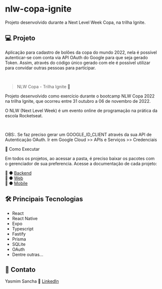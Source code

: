 # nlw-copa-ignite
Projeto desenvolvido durante a Next Level Week Copa, na trilha Ignite.

## 💻 Projeto

Aplicação para cadastro de bolões da copa do mundo 2022, nela é possível autenticar-se com conta via API OAuth do Google para que seja gerado Token. 
Assim, através do código único gerado com ele é possível utilizar para convidar outras pessoas para participar.

<br>

> NLW Copa - Trilha Ignite 🚀

Projeto desenvolvido como exercício durante o bootcamp NLW Copa 2022 na trilha Ignite, que ocorreu entre 31 outubro a 06 de novembro de 2022.

O NLW (Next Level Week) é um evento online de programação na prática da escola Rocketseat.

<br>

OBS:. Se faz preciso gerar um GOOGLE_ID_CLIENT através da sua API de Autenticação OAuth. Ir em Google Cloud >> APIs e Serviços >> Credenciais

🚀 Como Executar

Em todos os projetos, ao acessar a pasta, é preciso baixar os pacotes com o gerenciador de sua preferencia.
Acesse a documentação de cada projeto:

:wave: ● [Backend](https://github.com/YasmimS/nlw-copa-ignite/blob/main/server/README.md) <br>
:wave: ● [Web](https://github.com/YasmimS/nlw-copa-ignite/blob/main/web/README.md) <br>
:wave: ● [Mobile](https://github.com/YasmimS/nlw-copa-ignite/blob/main/mobile/README.md) <br>

## 🛠 Principais Tecnologias

- React
- React Native
- Expo
- Typescript
- Fastify
- Prisma
- SQLite
- OAuth
- Dentre outras...

## 🧡 Contato

Yasmim Sancha :wave: [LinkedIn](https://www.linkedin.com/in/yasmim-sancha-de-amorim-26488755/)
